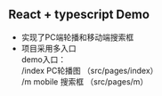 ## React + typescript Demo

- 实现了PC端轮播和移动端搜索框
- 项目采用多入口  
demo入口：  
/index PC轮播图 （src/pages/index）  
/m mobile 搜索框 （src/pages/m）  

